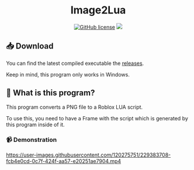 <div align="center">

# Image2Lua

[![GitHub license](https://img.shields.io/badge/license-AGPL%203.0-green)](./LICENSE)
<a href="https://github.com/mov-ebx">
    <img src="https://gpvc.arturio.dev/mov-ebx">
</a>
</div>

## :inbox_tray: Download

You can find the latest compiled executable the [releases](https://github.com/mov-ebx/Image2Lua/releases/latest).

Keep in mind, this program only works in Windows.

## :thinking: What is this program?

This program converts a PNG file to a Roblox LUA script.

To use this, you need to have a Frame with the script which is generated by this program inside of it.

### :video_camera: Demonstration

https://user-images.githubusercontent.com/120275751/229383708-fcb4e0cd-0c7f-424f-aa57-e20251ae7904.mp4
